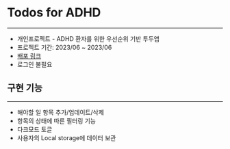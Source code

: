 # Todos for ADHD
----------

- 개인프로젝트 - ADHD 환자를 위한 우선순위 기반 투두앱
- 프로젝트 기간: 2023/06 ~ 2023/06
- [배포 링크](https://golden-haupia-d794f5.netlify.app/)
- 로그인 불필요

## 구현 기능
----------
- 해야할 일 항목 추가/업데이트/삭제
- 항목의 상태에 따른 필터링 기능
- 다크모드 토글
- 사용자의 Local storage에 데이터 보관